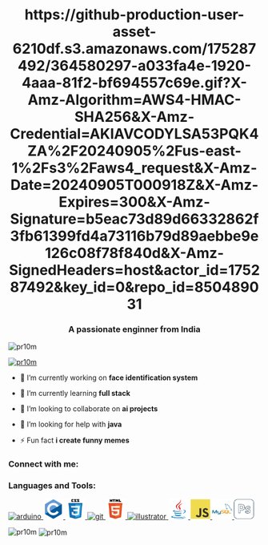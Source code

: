 <h1 align="center">https://github-production-user-asset-6210df.s3.amazonaws.com/175287492/364580297-a033fa4e-1920-4aaa-81f2-bf694557c69e.gif?X-Amz-Algorithm=AWS4-HMAC-SHA256&X-Amz-Credential=AKIAVCODYLSA53PQK4ZA%2F20240905%2Fus-east-1%2Fs3%2Faws4_request&X-Amz-Date=20240905T000918Z&X-Amz-Expires=300&X-Amz-Signature=b5eac73d89d66332862f3fb61399fd4a73116b79d89aebbe9e126c08f78f840d&X-Amz-SignedHeaders=host&actor_id=175287492&key_id=0&repo_id=850489031
</h1>
<h3 align="center">A passionate enginner from India</h3>

<p align="left"> <img src="https://komarev.com/ghpvc/?username=pr10m&label=Profile%20views&color=0e75b6&style=flat" alt="pr10m" /> </p>

<p align="left"> <a href="https://github.com/ryo-ma/github-profile-trophy"><img src="https://github-profile-trophy.vercel.app/?username=pr10m" alt="pr10m" /></a> </p>

- 🔭 I’m currently working on **face identification system**

- 🌱 I’m currently learning **full stack**

- 👯 I’m looking to collaborate on **ai projects**

- 🤝 I’m looking for help with **java**

- ⚡ Fun fact **i create funny memes**

<h3 align="left">Connect with me:</h3>
<p align="left">
</p>

<h3 align="left">Languages and Tools:</h3>
<p align="left"> <a href="https://www.arduino.cc/" target="_blank" rel="noreferrer"> <img src="https://cdn.worldvectorlogo.com/logos/arduino-1.svg" alt="arduino" width="40" height="40"/> </a> <a href="https://www.cprogramming.com/" target="_blank" rel="noreferrer"> <img src="https://raw.githubusercontent.com/devicons/devicon/master/icons/c/c-original.svg" alt="c" width="40" height="40"/> </a> <a href="https://www.w3schools.com/css/" target="_blank" rel="noreferrer"> <img src="https://raw.githubusercontent.com/devicons/devicon/master/icons/css3/css3-original-wordmark.svg" alt="css3" width="40" height="40"/> </a> <a href="https://git-scm.com/" target="_blank" rel="noreferrer"> <img src="https://www.vectorlogo.zone/logos/git-scm/git-scm-icon.svg" alt="git" width="40" height="40"/> </a> <a href="https://www.w3.org/html/" target="_blank" rel="noreferrer"> <img src="https://raw.githubusercontent.com/devicons/devicon/master/icons/html5/html5-original-wordmark.svg" alt="html5" width="40" height="40"/> </a> <a href="https://www.adobe.com/in/products/illustrator.html" target="_blank" rel="noreferrer"> <img src="https://www.vectorlogo.zone/logos/adobe_illustrator/adobe_illustrator-icon.svg" alt="illustrator" width="40" height="40"/> </a> <a href="https://www.java.com" target="_blank" rel="noreferrer"> <img src="https://raw.githubusercontent.com/devicons/devicon/master/icons/java/java-original.svg" alt="java" width="40" height="40"/> </a> <a href="https://developer.mozilla.org/en-US/docs/Web/JavaScript" target="_blank" rel="noreferrer"> <img src="https://raw.githubusercontent.com/devicons/devicon/master/icons/javascript/javascript-original.svg" alt="javascript" width="40" height="40"/> </a> <a href="https://www.mysql.com/" target="_blank" rel="noreferrer"> <img src="https://raw.githubusercontent.com/devicons/devicon/master/icons/mysql/mysql-original-wordmark.svg" alt="mysql" width="40" height="40"/> </a> <a href="https://www.photoshop.com/en" target="_blank" rel="noreferrer"> <img src="https://raw.githubusercontent.com/devicons/devicon/master/icons/photoshop/photoshop-line.svg" alt="photoshop" width="40" height="40"/> </a> </p>

<p><img align="left" src="https://github-readme-stats.vercel.app/api/top-langs?username=pr10m&show_icons=true&locale=en&layout=compact" alt="pr10m" /></p>

<p>&nbsp;<img align="center" src="https://github-readme-stats.vercel.app/api?username=pr10m&show_icons=true&locale=en" alt="pr10m" /></p>

